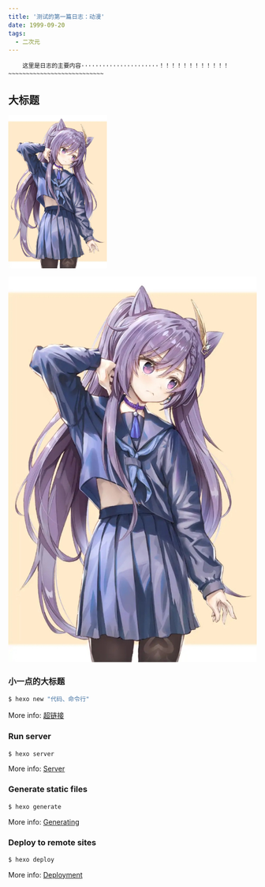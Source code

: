 ```yaml
---
title: '测试的第一篇日志：动漫'
date: 1999-09-20
tags:
  - 二次元
---
```


        这里是日志的主要内容······················！！！！！！！！！！！！~~~~~~~~~~~~~~~~~~~~~~~~~~~

## 大标题

<img style="width: 200px;" src="https://raw.githubusercontent.com/corhow/images/master/%E5%BE%AE%E4%BF%A1%E5%9B%BE%E7%89%87_20201110193234.jpg" />

![](https://raw.githubusercontent.com/corhow/images/master/%E5%BE%AE%E4%BF%A1%E5%9B%BE%E7%89%87_20201110193234.jpg)

### 小一点的大标题

``` bash
$ hexo new "代码、命令行"
```

More info: [超链接](https://hexo.io/docs/writing.html)

### Run server

``` bash
$ hexo server
```

More info: [Server](https://hexo.io/docs/server.html)

### Generate static files

``` bash
$ hexo generate
```

More info: [Generating](https://hexo.io/docs/generating.html)

### Deploy to remote sites

``` bash
$ hexo deploy
```

More info: [Deployment](https://hexo.io/docs/one-command-deployment.html)
